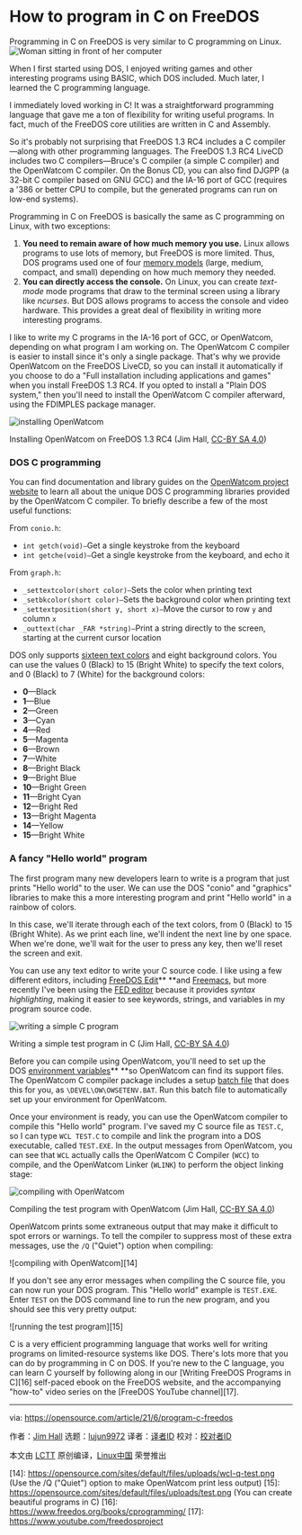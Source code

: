 [#]: subject: (How to program in C on FreeDOS)
[#]: via: (https://opensource.com/article/21/6/program-c-freedos)
[#]: author: (Jim Hall https://opensource.com/users/jim-hall)
[#]: collector: (lujun9972)
[#]: translator: (robsean)
[#]: reviewer: ( )
[#]: publisher: ( )
[#]: url: ( )

How to program in C on FreeDOS
======
Programming in C on FreeDOS is very similar to C programming on Linux.
![Woman sitting in front of her computer][1]

When I first started using DOS, I enjoyed writing games and other interesting programs using BASIC, which DOS included. Much later, I learned the C programming language.

I immediately loved working in C! It was a straightforward programming language that gave me a ton of flexibility for writing useful programs. In fact, much of the FreeDOS core utilities are written in C and Assembly.

So it's probably not surprising that FreeDOS 1.3 RC4 includes a C compiler—along with other programming languages. The FreeDOS 1.3 RC4 LiveCD includes two C compilers—Bruce's C compiler (a simple C compiler) and the OpenWatcom C compiler. On the Bonus CD, you can also find DJGPP (a 32-bit C compiler based on GNU GCC) and the IA-16 port of GCC (requires a '386 or better CPU to compile, but the generated programs can run on low-end systems).

Programming in C on FreeDOS is basically the same as C programming on Linux, with two exceptions:

  1. **You need to remain aware of how much memory you use.** Linux allows programs to use lots of memory, but FreeDOS is more limited. Thus, DOS programs used one of four [memory models][2] (large, medium, compact, and small) depending on how much memory they needed.
  2. **You can directly access the console.** On Linux, you can create _text-mode_ mode programs that draw to the terminal screen using a library like _ncurses_. But DOS allows programs to access the console and video hardware. This provides a great deal of flexibility in writing more interesting programs.



I like to write my C programs in the IA-16 port of GCC, or OpenWatcom, depending on what program I am working on. The OpenWatcom C compiler is easier to install since it's only a single package. That's why we provide OpenWatcom on the FreeDOS LiveCD, so you can install it automatically if you choose to do a "Full installation including applications and games" when you install FreeDOS 1.3 RC4. If you opted to install a "Plain DOS system," then you'll need to install the OpenWatcom C compiler afterward, using the FDIMPLES package manager.

![installing OpenWatcom][3]

Installing OpenWatcom on FreeDOS 1.3 RC4
(Jim Hall, [CC-BY SA 4.0][4])

### DOS C programming

You can find documentation and library guides on the [OpenWatcom project website][5] to learn all about the unique DOS C programming libraries provided by the OpenWatcom C compiler. To briefly describe a few of the most useful functions:

From `conio.h`:

  * `int getch(void)—`Get a single keystroke from the keyboard
  * `int getche(void)—`Get a single keystroke from the keyboard, and echo it



From `graph.h`:

  * `_settextcolor(short color)—`Sets the color when printing text
  * `_setbkcolor(short color)—`Sets the background color when printing text
  * `_settextposition(short y, short x)—`Move the cursor to row `y` and column `x`
  * `_outtext(char _FAR *string)—`Print a string directly to the screen, starting at the current cursor location



DOS only supports [sixteen text colors][6] and eight background colors. You can use the values 0 (Black) to 15 (Bright White) to specify the text colors, and 0 (Black) to 7 (White) for the background colors:

  * **0**—Black
  * **1**—Blue
  * **2**—Green
  * **3**—Cyan
  * **4**—Red
  * **5**—Magenta
  * **6**—Brown
  * **7**—White
  * **8**—Bright Black
  * **9**—Bright Blue
  * **10**—Bright Green
  * **11**—Bright Cyan
  * **12**—Bright Red
  * **13**—Bright Magenta
  * **14**—Yellow
  * **15**—Bright White



### A fancy "Hello world" program

The first program many new developers learn to write is a program that just prints "Hello world" to the user. We can use the DOS "conio" and "graphics" libraries to make this a more interesting program and print "Hello world" in a rainbow of colors.

In this case, we'll iterate through each of the text colors, from 0 (Black) to 15 (Bright White). As we print each line, we'll indent the next line by one space. When we're done, we'll wait for the user to press any key, then we'll reset the screen and exit.

You can use any text editor to write your C source code. I like using a few different editors, including [FreeDOS Edit][7]** **and [Freemacs][8], but more recently I've been using the [FED editor][9] because it provides _syntax highlighting_, making it easier to see keywords, strings, and variables in my program source code.

![writing a simple C program][10]

Writing a simple test program in C
(Jim Hall, [CC-BY SA 4.0][4])

Before you can compile using OpenWatcom, you'll need to set up the DOS [environment variables][11]** **so OpenWatcom can find its support files. The OpenWatcom C compiler package includes a setup [batch file][12] that does this for you, as `\DEVEL\OW\OWSETENV.BAT`. Run this batch file to automatically set up your environment for OpenWatcom.

Once your environment is ready, you can use the OpenWatcom compiler to compile this "Hello world" program. I've saved my C source file as `TEST.C`, so I can type `WCL TEST.C` to compile and link the program into a DOS executable, called `TEST.EXE`. In the output messages from OpenWatcom, you can see that `WCL` actually calls the OpenWatcom C Compiler (`WCC`) to compile, and the OpenWatcom Linker (`WLINK`) to perform the object linking stage:

![compiling with OpenWatcom][13]

Compiling the test program with OpenWatcom
(Jim Hall, [CC-BY SA 4.0][4])

OpenWatcom prints some extraneous output that may make it difficult to spot errors or warnings. To tell the compiler to suppress most of these extra messages, use the `/Q` ("Quiet") option when compiling:

![compiling with OpenWatcom][14]

If you don't see any error messages when compiling the C source file, you can now run your DOS program. This "Hello world" example is `TEST.EXE`. Enter `TEST` on the DOS command line to run the new program, and you should see this very pretty output:

![running the test program][15]

C is a very efficient programming language that works well for writing programs on limited-resource systems like DOS. There's lots more that you can do by programming in C on DOS. If you're new to the C language, you can learn C yourself by following along in our [Writing FreeDOS Programs in C][16] self-paced ebook on the FreeDOS website, and the accompanying "how-to" video series on the [FreeDOS YouTube channel][17].

--------------------------------------------------------------------------------

via: https://opensource.com/article/21/6/program-c-freedos

作者：[Jim Hall][a]
选题：[lujun9972][b]
译者：[译者ID](https://github.com/译者ID)
校对：[校对者ID](https://github.com/校对者ID)

本文由 [LCTT](https://github.com/LCTT/TranslateProject) 原创编译，[Linux中国](https://linux.cn/) 荣誉推出

[a]: https://opensource.com/users/jim-hall
[b]: https://github.com/lujun9972
[1]: https://opensource.com/sites/default/files/styles/image-full-size/public/lead-images/OSDC_women_computing_2.png?itok=JPlR5aCA (Woman sitting in front of her computer)
[2]: https://devblogs.microsoft.com/oldnewthing/20200728-00/?p=104012
[3]: https://opensource.com/sites/default/files/uploads/install-ow.png (Installing OpenWatcom on FreeDOS 1.3 RC4)
[4]: https://creativecommons.org/licenses/by-sa/4.0/
[5]: http://openwatcom.org/
[6]: https://opensource.com/article/21/6/freedos-sixteen-colors
[7]: https://opensource.com/article/21/6/freedos-text-editor
[8]: https://opensource.com/article/21/6/freemacs
[9]: https://opensource.com/article/21/1/fed-editor
[10]: https://opensource.com/sites/default/files/uploads/fed-test.png (Writing a simple test program in C)
[11]: https://opensource.com/article/21/6/freedos-environment-variables
[12]: https://opensource.com/article/21/6/automate-tasks-bat-files-freedos
[13]: https://opensource.com/sites/default/files/uploads/wcl-test.png (Compiling the test program with OpenWatcom)
[14]: https://opensource.com/sites/default/files/uploads/wcl-q-test.png (Use the /Q ("Quiet") option to make OpenWatcom print less output)
[15]: https://opensource.com/sites/default/files/uploads/test.png (You can create beautiful programs in C)
[16]: https://www.freedos.org/books/cprogramming/
[17]: https://www.youtube.com/freedosproject
